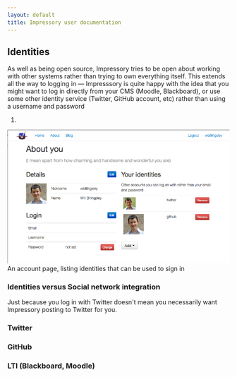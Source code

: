 ```yaml
---
layout: default
title: Impressory user documentation
---
```


## Identities

<p class="lead">
As well as being open source, Impressory tries to be open about working with other systems rather than trying to own everything itself. This extends all the way to logging in &mdash; Impresssory is quite happy with the idea that you might want to log in directly from your CMS (Moodle, Blackboard), or use some other identity service (Twitter, GitHub account, etc) rather than using a username and password
</p>

<div id="carousel-example-generic" class="carousel slide">
  <!-- Indicators -->
  <ol class="carousel-indicators">
    <li data-target="#carousel-example-generic" data-slide-to="0" class="active"></li>
  </ol>

  <!-- Wrapper for slides -->
  <div class="carousel-inner">
    <div class="item active">
      <div class="screenshot-big">
        <img src="images/screenshots/about_you.png" alt="Account page" class="screenshot-big">
      </div>
      <div class="carousel-caption">An account page, listing identities that can be used to sign in</div>
    </div>
  </div>

  <!-- Controls -->
  <a class="left carousel-control" href="#carousel-example-generic" data-slide="prev">
    <span class="icon-prev"></span>
  </a>
  <a class="right carousel-control" href="#carousel-example-generic" data-slide="next">
    <span class="icon-next"></span>
  </a>
</div>

### Identities versus Social network integration

Just because you log in with Twitter doesn't mean you necessarily want Impressory posting to Twitter for you.


### Twitter


### GitHub


### LTI (Blackboard, Moodle)

